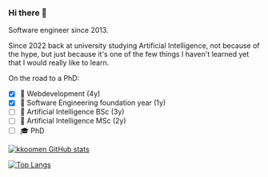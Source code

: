 ### Hi there 👋

Software engineer since 2013.

Since 2022 back at university studying Artificial Intelligence, not because of
the hype, but just because it's one of the few things I haven't learned yet that
I would really like to learn.

On the road to a PhD:
- [x] 📕 Webdevelopment (4y)
- [x] 📗 Software Engineering foundation year (1y)
- [ ] 📘 Artificial Intelligence BSc (3y)
- [ ] 📙 Artificial Intelligence MSc (2y)
- [ ] 🎓 PhD

[![kkoomen GitHub stats](https://github-readme-stats.vercel.app/api?username=kkoomen&show_icons=true&theme=transparent)](https://github.com/anuraghazra/github-readme-stats)

[![Top Langs](https://github-readme-stats.vercel.app/api/top-langs/?username=kkoomen&theme=transparent&layout=compact)](https://github.com/anuraghazra/github-readme-stats)
